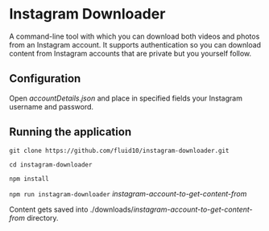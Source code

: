 # Instagram Downloader

A command-line tool with which you can download both videos and photos from an Instagram account. It supports authentication so you can download content from Instagram accounts that are private but you yourself follow.

## Configuration

Open *accountDetails.json* and place in specified fields your Instagram username and password.

## Running the application

`git clone https://github.com/fluid10/instagram-downloader.git`

`cd instagram-downloader`

`npm install`

`npm run instagram-downloader` *instagram-account-to-get-content-from*

Content gets saved into ./downloads/*instagram-account-to-get-content-from* directory.
